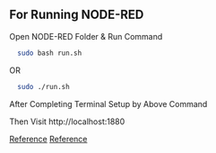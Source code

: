 ## For Running NODE-RED

Open NODE-RED Folder & Run Command

```bash
  sudo bash run.sh
```
OR
```bash
  sudo ./run.sh
```

After Completing Terminal Setup by Above Command 

Then Visit http://localhost:1880

[Reference](https://github.com/node-red/node-red-nodes)
[Reference](https://help.ubidots.com/en/articles/1958375-how-to-install-node-red-in-raspberry-pi)
